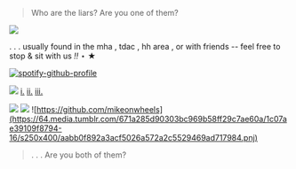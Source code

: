 > Who are the liars? Are you one of them?

![](https://i.ibb.co/k2q0T7s4/tumblr-fd3d627b90c283bd46f03b16df263507-dc73f281-2048-30.jpg)

. . . usually found in the mha , tdac , hh area , or with friends -- feel free to stop & sit with us *!!* ⋆ ★

[![spotify-github-profile](https://spotify-github-profile.kittinanx.com/api/view?uid=kjh8e6qxk29779vqmv9d2a934&cover_image=true&theme=novatorem&show_offline=false&background_color=121212&interchange=true&bar_color=894b56&bar_color_cover=false)](https://github.com/kittinan/spotify-github-profile)

![](https://komarev.com/ghpvc/?username=butterflyvirus&style=flat&color=894b56&label=PROXIES)     [i.](https://www.tumblr.com/blog/br4ineaterz) [ii.](https://butterfly-virus.straw.page) [iii.](https://rentry.co/butterflyvirus)

![](https://64.media.tumblr.com/21ee7a89ca098b36b9addb48f19cc1f8/1c07ae39109f8794-63/s250x400/924f6e57232326dab9af134cec4176e0fe254e22.pnj) ![](https://64.media.tumblr.com/9323450f987dccd6f98f9b4f5b0a5601/1c07ae39109f8794-d9/s250x400/e5b29413bb936f15d4e970db5e6c669242add595.pnj) ![https://github.com/mikeonwheels](https://64.media.tumblr.com/671a285d90303bc969b58ff29c7ae60a/1c07ae39109f8794-16/s250x400/aabb0f892a3acf5026a572a2c5529469ad717984.pnj)

> . . . Are you both of them?
